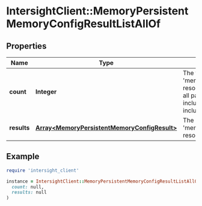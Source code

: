 # IntersightClient::MemoryPersistentMemoryConfigResultListAllOf

## Properties

| Name | Type | Description | Notes |
| ---- | ---- | ----------- | ----- |
| **count** | **Integer** | The total number of &#39;memory.PersistentMemoryConfigResult&#39; resources matching the request, accross all pages. The &#39;Count&#39; attribute is included when the HTTP GET request includes the &#39;$inlinecount&#39; parameter. | [optional] |
| **results** | [**Array&lt;MemoryPersistentMemoryConfigResult&gt;**](MemoryPersistentMemoryConfigResult.md) | The array of &#39;memory.PersistentMemoryConfigResult&#39; resources matching the request. | [optional] |

## Example

```ruby
require 'intersight_client'

instance = IntersightClient::MemoryPersistentMemoryConfigResultListAllOf.new(
  count: null,
  results: null
)
```

